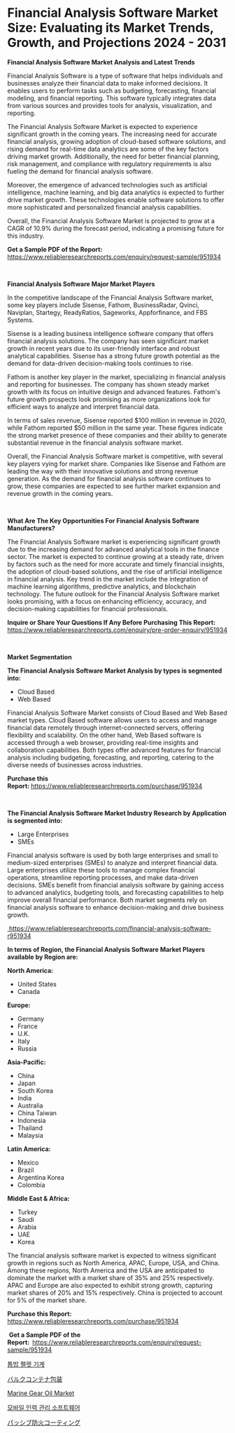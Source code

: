 <p><h1>Financial Analysis Software Market Size: Evaluating its Market Trends, Growth, and Projections 2024 - 2031</h1></p><p><strong>Financial Analysis Software Market Analysis and Latest Trends</strong></p>
<p><p>Financial Analysis Software is a type of software that helps individuals and businesses analyze their financial data to make informed decisions. It enables users to perform tasks such as budgeting, forecasting, financial modeling, and financial reporting. This software typically integrates data from various sources and provides tools for analysis, visualization, and reporting.</p><p>The Financial Analysis Software Market is expected to experience significant growth in the coming years. The increasing need for accurate financial analysis, growing adoption of cloud-based software solutions, and rising demand for real-time data analytics are some of the key factors driving market growth. Additionally, the need for better financial planning, risk management, and compliance with regulatory requirements is also fueling the demand for financial analysis software.</p><p>Moreover, the emergence of advanced technologies such as artificial intelligence, machine learning, and big data analytics is expected to further drive market growth. These technologies enable software solutions to offer more sophisticated and personalized financial analysis capabilities.</p><p>Overall, the Financial Analysis Software Market is projected to grow at a CAGR of 10.9% during the forecast period, indicating a promising future for this industry.</p></p>
<p><strong>Get a Sample PDF of the Report:&nbsp;</strong> <a href="https://www.reliableresearchreports.com/enquiry/request-sample/951934">https://www.reliableresearchreports.com/enquiry/request-sample/951934</a></p>
<p>&nbsp;</p>
<p><strong>Financial Analysis Software Major Market Players</strong></p>
<p><p>In the competitive landscape of the Financial Analysis Software market, some key players include Sisense, Fathom, BusinessRadar, Qvinci, Naviplan, Startegy, ReadyRatios, Sageworks, Appforfinance, and FBS Systems. </p><p>Sisense is a leading business intelligence software company that offers financial analysis solutions. The company has seen significant market growth in recent years due to its user-friendly interface and robust analytical capabilities. Sisense has a strong future growth potential as the demand for data-driven decision-making tools continues to rise.</p><p>Fathom is another key player in the market, specializing in financial analysis and reporting for businesses. The company has shown steady market growth with its focus on intuitive design and advanced features. Fathom's future growth prospects look promising as more organizations look for efficient ways to analyze and interpret financial data.</p><p>In terms of sales revenue, Sisense reported $100 million in revenue in 2020, while Fathom reported $50 million in the same year. These figures indicate the strong market presence of these companies and their ability to generate substantial revenue in the financial analysis software market.</p><p>Overall, the Financial Analysis Software market is competitive, with several key players vying for market share. Companies like Sisense and Fathom are leading the way with their innovative solutions and strong revenue generation. As the demand for financial analysis software continues to grow, these companies are expected to see further market expansion and revenue growth in the coming years.</p></p>
<p>&nbsp;</p>
<p><strong>What Are The Key Opportunities For Financial Analysis Software Manufacturers?</strong></p>
<p><p>The Financial Analysis Software market is experiencing significant growth due to the increasing demand for advanced analytical tools in the finance sector. The market is expected to continue growing at a steady rate, driven by factors such as the need for more accurate and timely financial insights, the adoption of cloud-based solutions, and the rise of artificial intelligence in financial analysis. Key trend in the market include the integration of machine learning algorithms, predictive analytics, and blockchain technology. The future outlook for the Financial Analysis Software market looks promising, with a focus on enhancing efficiency, accuracy, and decision-making capabilities for financial professionals.</p></p>
<p><strong>Inquire or Share Your Questions If Any Before Purchasing This Report:</strong> <a href="https://www.reliableresearchreports.com/enquiry/pre-order-enquiry/951934">https://www.reliableresearchreports.com/enquiry/pre-order-enquiry/951934</a></p>
<p>&nbsp;</p>
<p><strong>Market Segmentation</strong></p>
<p><strong>The Financial Analysis Software Market Analysis by types is segmented into:</strong></p>
<p><ul><li>Cloud Based</li><li>Web Based</li></ul></p>
<p><p>Financial Analysis Software Market consists of Cloud Based and Web Based market types. Cloud Based software allows users to access and manage financial data remotely through internet-connected servers, offering flexibility and scalability. On the other hand, Web Based software is accessed through a web browser, providing real-time insights and collaboration capabilities. Both types offer advanced features for financial analysis including budgeting, forecasting, and reporting, catering to the diverse needs of businesses across industries.</p></p>
<p><strong>Purchase this Report:&nbsp;</strong><a href="https://www.reliableresearchreports.com/purchase/951934">https://www.reliableresearchreports.com/purchase/951934</a></p>
<p>&nbsp;</p>
<p><strong>The Financial Analysis Software Market Industry Research by Application is segmented into:</strong></p>
<p><ul><li>Large Enterprises</li><li>SMEs</li></ul></p>
<p><p>Financial analysis software is used by both large enterprises and small to medium-sized enterprises (SMEs) to analyze and interpret financial data. Large enterprises utilize these tools to manage complex financial operations, streamline reporting processes, and make data-driven decisions. SMEs benefit from financial analysis software by gaining access to advanced analytics, budgeting tools, and forecasting capabilities to help improve overall financial performance. Both market segments rely on financial analysis software to enhance decision-making and drive business growth.</p></p>
<p><a href="https://www.reliableresearchreports.com/financial-analysis-software-r951934">&nbsp;https://www.reliableresearchreports.com/financial-analysis-software-r951934</a></p>
<p><strong>In terms of Region, the Financial Analysis Software Market Players available by Region are:</strong></p>
<p>
    <p> <strong> North America: </strong>
        <ul>
            <li>United States</li>
            <li>Canada</li>
        </ul>
        </p> 
    <p> <strong> Europe: </strong>
        <ul>
            <li>Germany</li>
            <li>France</li>
            <li>U.K.</li>
            <li>Italy</li>
            <li>Russia</li>
        </ul>
        </p> 
    <p> <strong> Asia-Pacific: </strong>
        <ul>
            <li>China</li>
            <li>Japan</li>
            <li>South Korea</li>
            <li>India</li>
            <li>Australia</li>
            <li>China Taiwan</li>
            <li>Indonesia</li>
            <li>Thailand</li>
            <li>Malaysia</li>
        </ul>
        </p> 
    <p> <strong> Latin America: </strong>
        <ul>
            <li>Mexico</li>
            <li>Brazil</li>
            <li>Argentina Korea</li>
            <li>Colombia</li>
        </ul>
        </p> 
    <p> <strong> Middle East & Africa: </strong>
        <ul>
            <li>Turkey</li>
            <li>Saudi</li>
            <li>Arabia</li>
            <li>UAE</li>
            <li>Korea</li>
        </ul>
    </p>
    </p>
<p><p>The financial analysis software market is expected to witness significant growth in regions such as North America, APAC, Europe, USA, and China. Among these regions, North America and the USA are anticipated to dominate the market with a market share of 35% and 25% respectively. APAC and Europe are also expected to exhibit strong growth, capturing market shares of 20% and 15% respectively. China is projected to account for 5% of the market share.</p></p>
<p><strong>Purchase this Report: </strong><a href="https://www.reliableresearchreports.com/purchase/951934">https://www.reliableresearchreports.com/purchase/951934</a></p>
<p>&nbsp;<strong>Get a Sample PDF of the Report:&nbsp;&nbsp;</strong><a href="https://www.reliableresearchreports.com/enquiry/request-sample/951934">https://www.reliableresearchreports.com/enquiry/request-sample/951934</a></p>
<p><strong></strong></p>
<p><p><a href="https://medium.com/@kasandrarempel/%ED%86%B1%EB%B0%A5-%ED%8E%A0%EB%A6%BF-%EA%B8%B0%EA%B3%84-%EC%8B%9C%EC%9E%A5-%EC%8B%9C%EC%9E%A5-cagr-%EC%8B%9C%EC%9E%A5-%EB%8F%99%ED%96%A5-%EB%B0%8F-%EC%84%B1%EC%9E%A5-%EC%A0%84%EB%9E%B5%EC%97%90-%EB%8C%80%ED%95%9C-%ED%86%B5%EC%B0%B0%EB%A0%A5-71812ca47c3f">톱밥 펠렛 기계</a></p><p><a href="https://medium.com/@trevawiszk20231/%E3%83%90%E3%83%AB%E3%82%AF%E3%82%B3%E3%83%B3%E3%83%86%E3%83%8A%E3%83%91%E3%83%83%E3%82%B1%E3%83%BC%E3%82%B8%E3%83%B3%E3%82%B0%E5%B8%82%E5%A0%B4-%E5%B8%82%E5%A0%B4%E3%82%B7%E3%82%A7%E3%82%A2-%E5%B8%82%E5%A0%B4%E5%8B%95%E5%90%91-%E3%81%8A%E3%82%88%E3%81%B3%E5%B0%86%E6%9D%A5%E3%81%AE%E6%88%90%E9%95%B7%E3%82%92%E6%8E%A2%E3%82%8B-eeb6e423bd6c">バルクコンテナ包装</a></p><p><a href="https://www.linkedin.com/pulse/marine-gear-oil-market-outlook-industry-overview-forecast-2024-xdxte?trackingId=b%2BsxNc5CE5G6SAj3IikhkQ%3D%3D">Marine Gear Oil Market</a></p><p><a href="https://medium.com/@leonidasalazar756/%EB%AA%A8%EB%B0%94%EC%9D%BC-%EC%9D%B8%EB%A0%A5-%EA%B4%80%EB%A6%AC-%EC%86%8C%ED%94%84%ED%8A%B8%EC%9B%A8%EC%96%B4-%EC%8B%9C%EC%9E%A5-%EC%84%B1%EA%B3%B5%EC%A0%81%EC%9D%B8-%EB%B9%84%EC%A6%88%EB%8B%88%EC%8A%A4-%EC%A0%84%EB%9E%B5%EC%9D%98-%ED%95%B5%EC%8B%AC-%EC%98%88%EC%B8%A1-2031%EB%85%84%EA%B9%8C%EC%A7%80-e59f6be2a905">모바일 인력 관리 소프트웨어</a></p><p><a href="https://medium.com/@alfredodance/%E6%B6%88%E7%81%AB%E8%A2%AB%E8%A6%86%E3%82%B3%E3%83%BC%E3%83%86%E3%82%A3%E3%83%B3%E3%82%B0%E5%B8%82%E5%A0%B4%E3%81%AE%E5%88%86%E6%9E%90-%E3%82%B0%E3%83%AD%E3%83%BC%E3%83%90%E3%83%AB%E7%94%A3%E6%A5%AD%E3%81%AE%E8%A6%8B%E9%80%9A%E3%81%97%E3%81%A8%E4%BA%88%E6%B8%AC-2024%E5%B9%B4%E3%81%8B%E3%82%892031%E5%B9%B4-14fb60ccf73a">パッシブ防火コーティング</a></p></p>